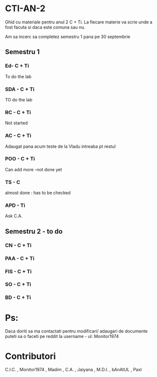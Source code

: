 # CTI-AN-2
Ghid cu materiale pentru anul 2 C + Ti. 
La fiecare materie va scrie unde a fost facuta si daca este comuna sau nu.


Am sa incerc sa completez semestru 1 pana pe 30 septembrie
## Semestru 1

### Ed- C + Ti

To do the lab

### SDA - C + Ti

TO do the lab

### RC - C + Ti

Not started

### AC - C + Ti

Adaugat pana acum teste de la Vladu intreaba pt restul

### POO - C + Ti

Can add more -not done yet

### TS - C

almost done : has to be checked

### APD - Ti
Ask C.A.

## Semestru 2 - to do

### CN - C + Ti
### PAA - C + Ti
### FIS - C + Ti
### SO - C + Ti
### BD - C + Ti

# Ps: 
Daca doriti sa ma contactati pentru modificari/ adaugari de documente puteti sa o faceti pe reddit la username - ul: Monitor1974

# Contributori
C.I.C. , Monitor1974 , Madim , C.A. , Jaiyana , M.D.I. , bAnAtUL , Paxl 

